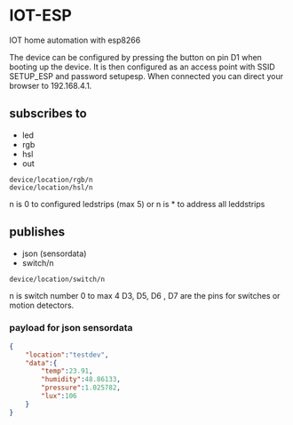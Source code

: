 # IOT-ESP
IOT home automation with esp8266

The device can be configured by pressing the button on pin D1 when booting up the device.
It is then configured as an access point with SSID SETUP_ESP and password setupesp.
When connected you can direct your browser to 192.168.4.1.



## subscribes to
- led
- rgb
- hsl
- out

`device/location/rgb/n`      
`device/location/hsl/n` 

n is 0 to configured ledstrips (max 5)
or n is * to address all leddstrips

## publishes
- json (sensordata)
- switch/n

`device/location/switch/n`

n is switch number 0 to max 4
D3, D5, D6 , D7 are the pins for switches or motion detectors.

### payload for json sensordata
```json
{
    "location":"testdev",
    "data":{
        "temp":23.91,
        "humidity":48.86133,
        "pressure":1.025782,
        "lux":106
    }
}
```